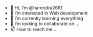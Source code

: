 - 👋 Hi, I’m @harendra2691
- 👀 I’m interested in Web development 
- 🌱 I’m currently learning everything 
- 💞️ I’m looking to collaborate on ...
- 📫 How to reach me ...

<!---
harendra2691/harendra2691 is a ✨ special ✨ repository because its `README.md` (this file) appears on your GitHub profile.
You can click the Preview link to take a look at your changes.
--->
